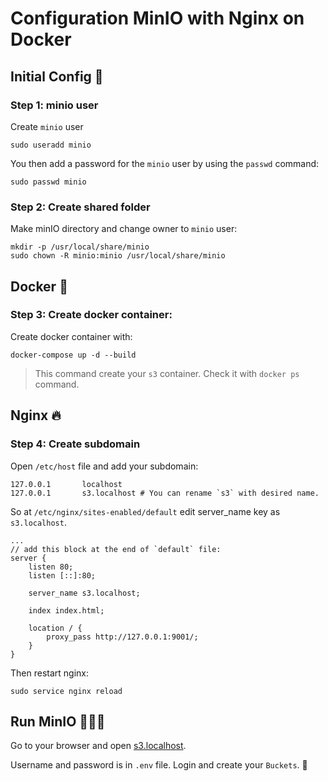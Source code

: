 # Configuration MinIO with Nginx on Docker 
## Initial Config 🦜
### Step 1:  minio user
Create `minio` user
    
    sudo useradd minio
    

You then add a password for the `minio` user by using the `passwd` command:
    
    sudo passwd minio
    
### Step 2: Create shared folder
Make minIO directory and change owner to `minio` user:
    
    mkdir -p /usr/local/share/minio
    sudo chown -R minio:minio /usr/local/share/minio
    

## Docker 🐳
### Step 3: Create docker container:
Create docker container with:
    
    docker-compose up -d --build
    
    
> This command create your `s3` container. Check it with `docker ps` command.


## Nginx 🔥
### Step 4: Create subdomain
Open `/etc/host` file and add your subdomain:

    127.0.0.1       localhost 
    127.0.0.1       s3.localhost # You can rename `s3` with desired name.

So at `/etc/nginx/sites-enabled/default` edit server_name key as `s3.localhost`.

    ...
    // add this block at the end of `default` file:
    server {
        listen 80;
        listen [::]:80;

        server_name s3.localhost;

        index index.html;

        location / {
            proxy_pass http://127.0.0.1:9001/;
        }
    }

Then restart nginx:
    
    sudo service nginx reload
    

 ## Run MinIO 🏃🏽‍♂️
 Go to your browser and open [s3.localhost](http://s3.localhost).

 Username and password is in `.env` file. Login and create your `Buckets`. 🌟

